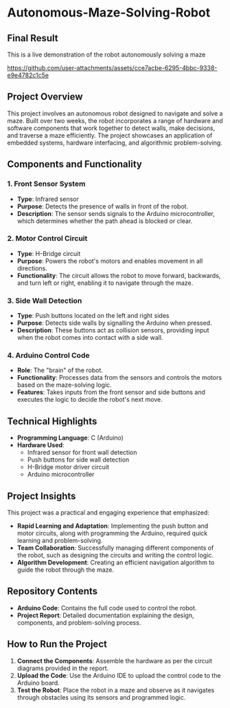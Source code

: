 # Autonomous-Maze-Solving-Robot
 
## Final Result
This is a live demonstration of the robot autonomously solving a maze

https://github.com/user-attachments/assets/cce7acbe-6295-4bbc-9338-e9e4782c1c5e

## Project Overview
This project involves an autonomous robot designed to navigate and solve a maze. Built over two weeks, the robot incorporates a range of hardware and software components that work together to detect walls, make decisions, and traverse a maze efficiently. The project showcases an application of embedded systems, hardware interfacing, and algorithmic problem-solving.

## Components and Functionality
### 1. **Front Sensor System**
- **Type**: Infrared sensor
- **Purpose**: Detects the presence of walls in front of the robot.
- **Description**: The sensor sends signals to the Arduino microcontroller, which determines whether the path ahead is blocked or clear.

### 2. **Motor Control Circuit**
- **Type**: H-Bridge circuit
- **Purpose**: Powers the robot's motors and enables movement in all directions.
- **Functionality**: The circuit allows the robot to move forward, backwards, and turn left or right, enabling it to navigate through the maze.

### 3. **Side Wall Detection**
- **Type**: Push buttons located on the left and right sides
- **Purpose**: Detects side walls by signalling the Arduino when pressed.
- **Description**: These buttons act as collision sensors, providing input when the robot comes into contact with a side wall.

### 4. **Arduino Control Code**
- **Role**: The "brain" of the robot.
- **Functionality**: Processes data from the sensors and controls the motors based on the maze-solving logic.
- **Features**: Takes inputs from the front sensor and side buttons and executes the logic to decide the robot's next move.

## Technical Highlights
- **Programming Language**: C (Arduino)
- **Hardware Used**:
  - Infrared sensor for front wall detection
  - Push buttons for side wall detection
  - H-Bridge motor driver circuit
  - Arduino microcontroller


## Project Insights
This project was a practical and engaging experience that emphasized:
- **Rapid Learning and Adaptation**: Implementing the push button and motor circuits, along with programming the Arduino, required quick learning and problem-solving.
- **Team Collaboration**: Successfully managing different components of the robot, such as designing the circuits and writing the control logic.
- **Algorithm Development**: Creating an efficient navigation algorithm to guide the robot through the maze.

## Repository Contents
- **Arduino Code**: Contains the full code used to control the robot.
- **Project Report**: Detailed documentation explaining the design, components, and problem-solving process.

## How to Run the Project
1. **Connect the Components**: Assemble the hardware as per the circuit diagrams provided in the report.
2. **Upload the Code**: Use the Arduino IDE to upload the control code to the Arduino board.
3. **Test the Robot**: Place the robot in a maze and observe as it navigates through obstacles using its sensors and programmed logic.
